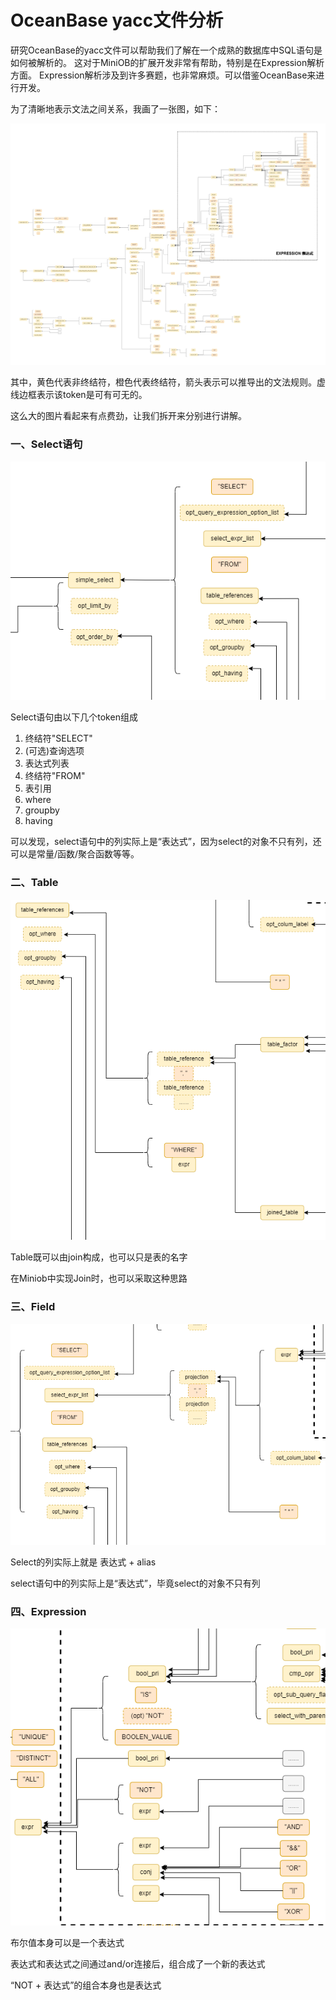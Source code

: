 # OceanBase yacc文件分析

研究OceanBase的yacc文件可以帮助我们了解在一个成熟的数据库中SQL语句是如何被解析的。
这对于MiniOB的扩展开发非常有帮助，特别是在Expression解析方面。
Expression解析涉及到许多赛题，也非常麻烦。可以借鉴OceanBase来进行开发。

为了清晰地表示文法之间关系，我画了一张图，如下：

![grammer](asset/grammer-full.png)

其中，黄色代表非终结符，橙色代表终结符，箭头表示可以推导出的文法规则。虚线边框表示该token是可有可无的。

这么大的图片看起来有点费劲，让我们拆开来分别进行讲解。

### 一、Select语句

![grammer](asset/select.png)

Select语句由以下几个token组成

1. 终结符"SELECT"
2. (可选)查询选项
3. 表达式列表
4. 终结符"FROM"
5. 表引用
6. where
7. groupby
8. having

可以发现，select语句中的列实际上是“表达式”，因为select的对象不只有列，还可以是常量/函数/聚合函数等等。

### 二、Table

![grammer](asset/table.png)

Table既可以由join构成，也可以只是表的名字

在Miniob中实现Join时，也可以采取这种思路

### 三、Field

![grammer](asset/field.png)

Select的列实际上就是 表达式 + alias

select语句中的列实际上是“表达式”，毕竟select的对象不只有列

### 四、Expression

![grammer](asset/expression.png)

布尔值本身可以是一个表达式

表达式和表达式之间通过and/or连接后，组合成了一个新的表达式

“NOT + 表达式”的组合本身也是表达式 